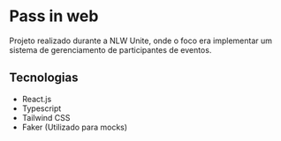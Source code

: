 # Pass in web

Projeto realizado durante a NLW Unite, onde o foco era implementar um sistema de gerenciamento de participantes de eventos.

## Tecnologias
- React.js
- Typescript
- Tailwind CSS
- Faker (Utilizado para mocks)